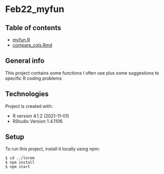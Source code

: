 # Feb22_myfun

## Table of contents
* [myfun.R](https://github.com/leynu/Feb22_myfun/blob/master/myfun.R)
* [compare_cols.Rmd](https://github.com/leynu/Feb22_myfun/blob/master/compare_cols.Rmd)

## General info
This project contains some functions I often use plus some suggestions to specific R coding problems
	
## Technologies
Project is created with:
* R version 4.1.2 (2021-11-01)
* RStudio Version 1.4.1106
	
## Setup
To run this project, install it locally using npm:

```
$ cd ../lorem
$ npm install
$ npm start
```
